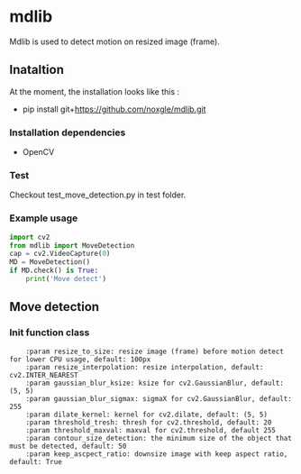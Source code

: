 # mdlib

Mdlib is used to detect motion on resized image (frame). 

## Inataltion

At the moment, the installation looks like this :

* pip install git+https://github.com/noxgle/mdlib.git

### Installation dependencies

* OpenCV

### Test 

Checkout test_move_detection.py in test folder.

### Example usage
```python
import cv2
from mdlib import MoveDetection
cap = cv2.VideoCapture(0)
MD = MoveDetection()
if MD.check() is True:
    print('Move detect')
```

## Move detection
### Init function class

        :param resize_to_size: resize image (frame) before motion detect for lower CPU usage, default: 100px
        :param resize_interpolation: resize interpolation, default: cv2.INTER_NEAREST
        :param gaussian_blur_ksize: ksize for cv2.GaussianBlur, default: (5, 5)
        :param gaussian_blur_sigmax: sigmaX for cv2.GaussianBlur, default: 255
        :param dilate_kernel: kernel for cv2.dilate, default: (5, 5)
        :param threshold_tresh: thresh for cv2.threshold, default: 20
        :param threshold_maxval: maxval for cv2.threshold, default 255
        :param contour_size_detection: the minimum size of the object that must be detected, default: 50
        :param keep_ascpect_ratio: downsize image with keep aspect ratio, default: True

